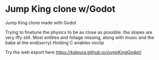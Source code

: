 # Jump King clone w/Godot
Jump King clone made with Godot

Trying to finetune the physics to be as close as possible. the slopes are very iffy still.
Most entities and foliage missing, along with music and the babe at the end(sorry)
Holding C enables noclip

Try the web export here https://kalpura.github.io/JumpKingGodot/
